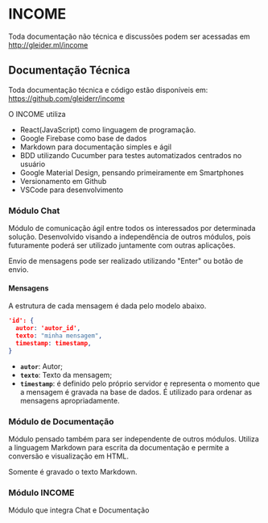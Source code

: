 # INCOME

Toda documentação não técnica e discussões podem ser acessadas em http://gleider.ml/income

## Documentação Técnica

Toda documentação técnica e código estão disponíveis em: https://github.com/gleiderr/income

O INCOME utiliza 
- React(JavaScript) como linguagem de programação.
- Google Firebase como base de dados
- Markdown para documentação simples e ágil
- BDD utilizando Cucumber para testes automatizados centrados no usuário
- Google Material Design, pensando primeiramente em Smartphones
- Versionamento em Github
- VSCode para desenvolvimento

### Módulo Chat
Módulo de comunicação ágil entre todos os interessados por determinada solução. Desenvolvido visando a independência de outros módulos, pois futuramente poderá ser utilizado juntamente com outras aplicações.

Envio de mensagens pode ser realizado utilizando "Enter" ou botão de envio.

#### Mensagens

A estrutura de cada mensagem é dada pelo modelo abaixo.

```json
'id': {
  autor: 'autor_id',
  texto: "minha mensagem",
  timestamp: timestamp,
}
```

- **`autor`**: Autor;
- **`texto`**: Texto da mensagem;
- **`timestamp`**: é definido pelo próprio servidor e representa o momento que a mensagem é gravada na base de dados. É utilizado para ordenar as mensagens apropriadamente.

### Módulo de Documentação
Módulo pensado também para ser independente de outros módulos.
Utiliza a linguagem Markdown para escrita da documentação e permite a conversão e  visualização em HTML.

Somente é gravado o texto Markdown.

### Módulo INCOME
Módulo que integra Chat e Documentação
